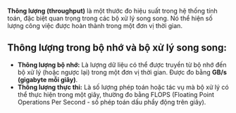 **Thông lượng (throughput)** là một thước đo hiệu suất trong hệ thống tính toán, đặc biệt quan trọng trong các bộ xử lý song song. Nó thể hiện số lượng công việc được hoàn thành trong một đơn vị thời gian.
## Thông lượng trong bộ nhớ và bộ xử lý song song: 
- **Thông lượng bộ nhớ:** Là lượng dữ liệu có thể được truyền từ bộ nhớ đến bộ xử lý (hoặc ngược lại) trong một đơn vị thời gian. Được đo bằng **GB/s (gigabyte mỗi giây)**.
- **Thông lượng thực thi:** Là số lượng phép toán hoặc tác vụ mà bộ xử lý có thể thực hiện trong một giây, thường đo bằng FLOPS (Floating Point Operations Per Second - số phép toán dấu phẩy động trên giây).
